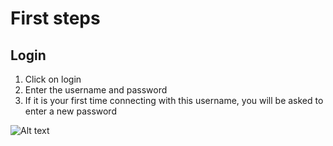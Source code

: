 
# First steps

## Login

1. Click on login
2. Enter the username and password
3. If it is your first time connecting with this username, you will be asked to enter a new password


![Alt text](/first_steps_1.png)
